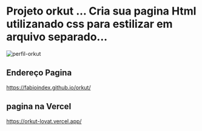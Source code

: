 # Projeto orkut ... Cria sua pagina Html utilizanado css para estilizar em arquivo separado...  

![perfil-orkut](https://github.com/FabioIndex/orkut/assets/134175915/716adcfc-5a41-405b-b60c-2986bc7fb465)

## Endereço Pagina  
https://fabioindex.github.io/orkut/

## pagina na Vercel 
https://orkut-lovat.vercel.app/
